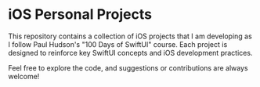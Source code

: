 # iOS Personal Projects

This repository contains a collection of iOS projects that I am developing as I follow Paul Hudson's "100 Days of SwiftUI" course. Each project is designed to reinforce key SwiftUI concepts and iOS development practices.

Feel free to explore the code, and suggestions or contributions are always welcome!
